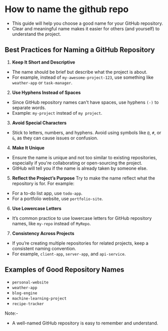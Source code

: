 # How to name the github repo

* This guide will help you choose a good name for your GitHub repository. 
* Clear and meaningful name makes it easier for others (and yourself) to understand the project.

## Best Practices for Naming a GitHub Repository
1. **Keep It Short and Descriptive**
* The name should be brief but describe what the project is about.
* For example, instead of `my-awesome-project-123`, use something like `weather-app` or `task-manager`.

2. **Use Hyphens Instead of Spaces**
* Since GitHub repository names can't have spaces, use hyphens `(-)` to separate words.
* Example: `my-project` instead of `my project`.

3. **Avoid Special Characters**
* Stick to letters, numbers, and hyphens. Avoid using symbols like `@`, `#`, or `&`, as they can cause issues or confusion.

4. **Make It Unique**
* Ensure the name is unique and not too similar to existing repositories, especially if you're collaborating or open-sourcing the project. 
* GitHub will tell you if the name is already taken by someone else.

5. **Reflect the Project’s Purpose**
Try to make the name reflect what the repository is for. For example:
* For a to-do list app, use `todo-app`.
* For a portfolio website, use `portfolio-site`.

6. **Use Lowercase Letters**
* It’s common practice to use lowercase letters for GitHub repository names, like `my-repo` instead of `MyRepo`.

7. **Consistency Across Projects**
* If you’re creating multiple repositories for related projects, keep a consistent naming convention.
* For example, `client-app`, `server-app`, and `api-service`.

## Examples of Good Repository Names
* `personal-website`
* `weather-app`
* `blog-engine`
* `machine-learning-project`
* `recipe-tracker`

Note:-
* A well-named GitHub repository is easy to remember and understand.
